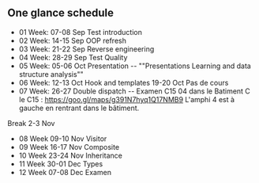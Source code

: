 ## One glance schedule

- 01 Week: 07-08 Sep Test introduction
- 02 Week: 14-15 Sep OOP refresh
- 03 Week: 21-22 Sep Reverse engineering
- 04 Week: 28-29 Sep Test Quality
- 05 Week: 05-06 Oct Presentation
-- ""Presentations Learning and data structure analysis"" 
- 06 Week: 12-13 Oct Hook and templates
19-20 Oct Pas de cours
- 07 Week: 26-27 Double dispatch
-- Examen  C15 04 dans le Batiment C
	le C15 : https://goo.gl/maps/g391N7hyq1Q17NMB9
	L'amphi 4 est à gauche en rentrant dans le bâtiment.
	
Break 2-3 Nov

- 08 Week 09-10 Nov Visitor
- 09 Week 16-17 Nov Composite 
- 10 Week 23-24 Nov Inheritance
- 11 Week 30-01 Dec Types
- 12 Week 07-08 Dec Examen 


